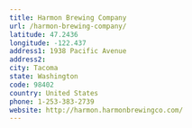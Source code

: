 ```yaml
---
title: Harmon Brewing Company
url: /harmon-brewing-company/
latitude: 47.2436
longitude: -122.437
address1: 1938 Pacific Avenue
address2: 
city: Tacoma
state: Washington
code: 98402
country: United States
phone: 1-253-383-2739
website: http://harmon.harmonbrewingco.com/
---
```


